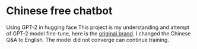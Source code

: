 # Chinese free chatbot
Using GPT-2 in hugging face
This project is my understanding and attempt of GPT-2 model fine-tune, here is the [original brand](https://github.com/yangjianxin1/GPT2-chitchat). I changed the Chinese Q&A to English. The model did not converge can continue training. 
